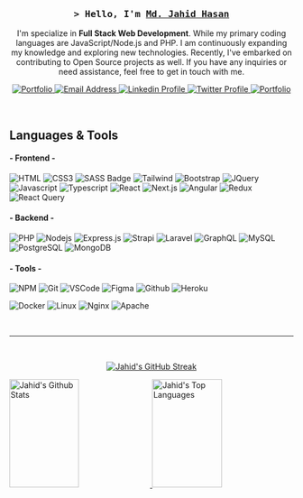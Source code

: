 <h3 align="center">
    <samp>
        &gt; Hello, I'm
        <b>
            <a target="_blank" href="https://hellojahid.com">Md. Jahid Hasan</a>
        </b>
    </samp>
</h3>

<p align="center">
  I'm specialize in <b>Full Stack Web Development</b>. While my primary coding languages are JavaScript/Node.js and PHP. I am continuously expanding my knowledge and exploring new technologies. Recently, I've embarked on contributing to Open Source projects as well. If you have any inquiries or need assistance, feel free to get in touch with me.
</p>

<p align="center">
    <a href="https://hellojahid.com" target="blank">
        <img src="https://img.shields.io/badge/Website-000000?style=for-the-badge&logo=esri&logoColor=white" alt="Portfolio" />
    </a>
    <a href="mailto:jahid80820@gmail.com" target="blank">
        <img src="https://img.shields.io/badge/Gmail-EA4335?style=for-the-badge&logo=gmail&logoColor=white" alt="Email Address" />
    </a>
    <a href="https://linkedin.com/in/md-jahid-hasan-077b81156" target="_blank">
        <img src="https://img.shields.io/badge/LinkedIn-0A66C2?style=for-the-badge&logo=linkedin&logoColor=white" alt="Linkedin Profile"/>
    </a>
    <a href="https://twitter.com/tw_jahidhasan" target="_blank">
        <img src="https://img.shields.io/badge/Twitter-1D9BF0?style=for-the-badge&logo=twitter&logoColor=white" alt="Twitter Profile" />
    </a>
    <a href="https://github.com/gitjahid" target="blank">
        <img src="https://img.shields.io/github/followers/gitjahid?style=for-the-badge&logo=github&logoColor=white&color=white&labelColor=black" alt="Portfolio" />
    </a>
</p>

<br />

<h2>
    Languages &amp; Tools
</h2>

<h4>
    - Frontend -
</h4>

![HTML](https://img.shields.io/badge/HTML5-E34F26?style=for-the-badge&logo=html5&logoColor=white&labelColor=B53917)
![CSS3](https://img.shields.io/badge/CSS3-1572B6?style=for-the-badge&logo=css3&logoColor=white&labelColor=115C92)
![SASS Badge](https://img.shields.io/badge/Sass-CC6699?style=for-the-badge&logo=sass&logoColor=white&labelColor=993366)
![Tailwind](https://img.shields.io/badge/Tailwind_CSS-0ea5e9?style=for-the-badge&logo=tailwindcss&logoColor=white&labelColor=0A7AAE)
![Bootstrap](https://img.shields.io/badge/Bootstrap-6528e0?style=for-the-badge&logo=bootstrap&logoColor=white&labelColor=4D19B3)
![JQuery](https://img.shields.io/badge/JQuery-0769AD?style=for-the-badge&labelColor=065289&logo=jquery&logoColor=white)
![Javascript](https://img.shields.io/badge/Javascript-F0DB4F?style=for-the-badge&labelColor=BCA510&logo=javascript&logoColor=white)
![Typescript](https://img.shields.io/badge/Typescript-007acc?style=for-the-badge&labelColor=0062A3&logo=typescript&logoColor=white)
![React](https://img.shields.io/badge/React-087ea4?style=for-the-badge&labelColor=055976&logo=react&logoColor=white)
![Next.js](https://img.shields.io/badge/next.js-000000?style=for-the-badge&logo=nextdotjs&logoColor=white&labelColor=0A0A0A)
![Angular](https://img.shields.io/badge/Angular-DD0031?style=for-the-badge&logo=angular&logoColor=white&labelColor=A30023)
![Redux](https://img.shields.io/badge/Redux-764abc?style=for-the-badge&logo=redux&logoColor=white&labelColor=5B3795)
![React Query](https://img.shields.io/badge/React_Query-ef4444?style=for-the-badge&logo=react%20query&logoColor=white&labelColor=ED1D1D)

<h4>
    - Backend -
</h4>

![PHP](https://img.shields.io/badge/PHP-167D7F?style=for-the-badge&labelColor=black&logo=php&logoColor=white)
![Nodejs](https://img.shields.io/badge/Nodejs-167D7F?style=for-the-badge&labelColor=black&logo=node.js&logoColor=white)
![Express.js](https://img.shields.io/badge/Express.js-167D7F?style=for-the-badge&labelColor=black&logo=express&logoColor=white)
![Strapi](https://img.shields.io/badge/strapi-167D7F?&labelColor=black&style=for-the-badge&logo=strapi&logoColor=white)
![Laravel](https://img.shields.io/badge/Laravel-167D7F?&labelColor=black&style=for-the-badge&logo=laravel&logoColor=white)
![GraphQL](https://img.shields.io/badge/GraphQL-167D7F?&labelColor=black&style=for-the-badge&logo=graphql&logoColor=white)
![MySQL](https://img.shields.io/badge/MySQL-167D7F?style=for-the-badge&labelColor=black&logo=mysql&logoColor=white)
![PostgreSQL](https://img.shields.io/badge/PostgreSQL-167D7F?style=for-the-badge&labelColor=black&logo=postgresql&logoColor=white)
![MongoDB](https://img.shields.io/badge/MongoDB-167D7F?&labelColor=black&style=for-the-badge&logo=mongodb&logoColor=white)

<h4>
    - Tools -
</h4>

![NPM](https://img.shields.io/badge/NPM-05445E?style=for-the-badge&logo=npm&logoColor=white)
![Git](https://img.shields.io/badge/Git-05445E?style=for-the-badge&logo=git&logoColor=white)
![VSCode](https://img.shields.io/badge/Visual_Studio-05445E?style=for-the-badge&logo=visual%20studio&logoColor=white)
![Figma](https://img.shields.io/badge/Figma-05445E?style=for-the-badge&logo=figma&logoColor=white)
![Github](https://img.shields.io/badge/Github-05445E?style=for-the-badge&logo=github&logoColor=white)
![Heroku](https://img.shields.io/badge/Heroku-05445E?style=for-the-badge&logo=heroku&logoColor=white)

![Docker](https://img.shields.io/badge/Docker-2496ED?label=Platform&style=for-the-badge&logo=docker&logoColor=white)
![Linux](https://img.shields.io/badge/Linux-2496ED?label=Server&style=for-the-badge&logo=linux&logoColor=white)
![Nginx](https://img.shields.io/badge/Nginx-2496ED?label=Server&style=for-the-badge&logo=nginx&logoColor=white)
![Apache](https://img.shields.io/badge/Apache-2496ED?label=Server&style=for-the-badge&logo=apache&logoColor=white)

<!-- <p align="left">
  <a href="https://github.com/gitjahid?tab=repositories" target="_blank">
    <img alt="All Repositories" title="All Repositories" src="https://img.shields.io/badge/-All%20Repos-2962FF?style=for-the-badge&logo=git&logoColor=white"/>
  </a>
</p> -->

<br/>
<hr/>
<br/>

<p align="center">
  <a href="https://github.com/gitjahid">
    <img src="https://github-readme-streak-stats.herokuapp.com/?user=gitjahid&theme=radical&border=167D7F&background=0D1117&border_radius=2&border=167D7F&stroke=167D7F&ring=167D7F&fire=167D7F&currStreakNum=167D7F&sideNums=167D7F&currStreakLabel=167D7F&sideLabels=167D7F&dates=167D7F" alt="Jahid's GitHub Streak"/>
  </a>
</p>

<a> 
    <a href="https://github.com/gitjahid">
        <img alt="Jahid's Github Stats" src="https://denvercoder1-github-readme-stats.vercel.app/api?username=gitjahid&show_icons=true&count_private=true&theme=react&border_color=167D7F&bg_color=0D1117&title_color=167D7F&icon_color=167D7F" height="192px" width="49.5%"/>
    </a>
    <a href="https://github.com/gitjahid">
        <img alt="Jahid's Top Languages" src="https://denvercoder1-github-readme-stats.vercel.app/api/top-langs/?username=gitjahid&langs_count=4&layout=compact&theme=react&border_color=167D7F&bg_color=0D1117&title_color=167D7F&icon_color=167D7F" height="192px" width="49.5%"/>
    </a>
</a>
